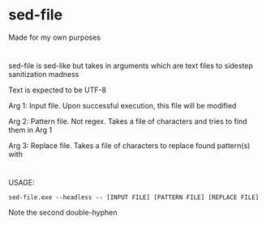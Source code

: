 # sed-file

Made for my own purposes

#

sed-file is sed-like but takes in arguments which are text files to sidestep sanitization madness

Text is expected to be UTF-8

Arg 1: Input file. Upon successful execution, this file will be modified

Arg 2: Pattern file. Not regex. Takes a file of characters and tries to find them in Arg 1

Arg 3: Replace file. Takes a file of characters to replace found pattern(s) with

#

USAGE:

`sed-file.exe --headless -- [INPUT FILE] [PATTERN FILE] [REPLACE FILE]`

Note the second double-hyphen